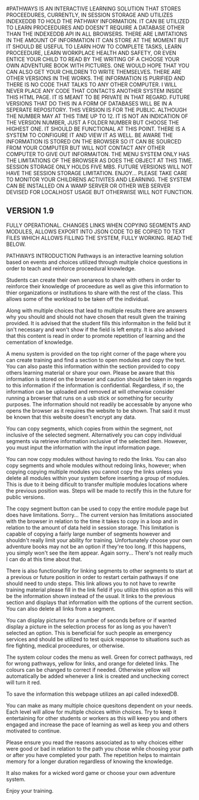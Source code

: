 
#PATHWAYS 
IS AN INTERACTIVE LEARNING SOLUTION THAT STORES PROCEEDURES, CURRENTLY, IN SESSION STORAGE AND UTILIZES INDEXEDDB TO HOLD THE PATHWAY INFORMATION.
IT CAN BE UTILIZED TO LEARN PROCEEDURES AND DOESN'T REQUIRE A DATABASE OTHER THAN THE INDEXEDDB API IN ALL BROWSERS.
THERE ARE LIMITATIONS IN THE AMOUNT OF INFORMATION IT CAN STORE AT THE MOMENT BUT IT SHOULD BE USEFUL TO LEARN HOW TO COMPLETE TASKS, LEARN PROCEEDURE, 
LEARN WORKPLACE HEALTH AND SAFETY, OR EVEN ENTICE YOUR CHILD TO READ BY THE WRITING OF A CHOOSE YOUR OWN ADVENTURE BOOK WITH PICTURES. ONE WOULD HOPE THAT
YOU CAN ALSO GET YOUR CHILDREN TO WRITE THEMSELVES.
THERE ARE OTHER VERSIONS IN THE WORKS. THE INFORMATION IS PURIFIED AND THERE IS NO CODE THAT TALKS TO ANY OTHER COMPUTER. I WILL NEVER PLACE ANY CODE THAT 
CONTACTS ANOTHER SYSTEM INSIDE THIS HTML PAGE. IT IS MEANT TO BE PRIVATE IN THAT REGARD.
FUTURE VERSIONS THAT DO THIS IN A FORM OF DATABASES WILL BE IN A SEPERATE REPOSITORY. THIS VERSION IS FOR THE PUBLIC.
ALTHOUGH THE NUMBER MAY AT THIS TIME UP TO 12. IT IS NOT AN INDICATION OF THE VERSION NUMBER, JUST A FOLDER NUMBER BUT CHOOSE THE HIGHEST ONE. IT SHOULD BE FUNCTIONAL AT THIS POINT.
THERE IS A SYSTEM TO CONFIGURE IT AND VIEW IT AS WELL.
BE AWARE THE INFORMATION IS STORED ON THE BROWSER SO IT CAN BE SOURCED FROM YOUR COMPUTER BUT WILL NOT CONTACT ANY OTHER COMPUTER TO GIVE OUT INFORMAITON.
THE MENU SYSTEM ONLY HAS THE LIMITATIONS OF THE BROWSER AS DOES THE OBJECT AT THIS TIME. SESSION STORAGE ONLY HOLDS FIVE MBS.
FUTURE VERSIONS WILL NOT HAVE THE SESSION STORAGE LIMITATION.
ENJOY...
PLEASE TAKE CARE TO MONITOR YOUR CHILDRENS ACTIVITES AND LEARNING.
THE SYSTEM CAN BE INSTALLED ON A WAMP SERVER OR OTHER WEB SERVER DEVISED FOR LOCALHOST USAGE BUT OTHERWISE WILL NOT FUNCTION.
## VERSION 1.9
FULLY OPERATIONAL. CHANGES LINKS WHEN COPYING SEGMENTS AND MODULES, ALLOWS EXPORT INTO JSON CODE TO BE COPIED TO TEXT FILES WHICH ALLOWS FILLING THE SYSTEM, 
FULLY WORKING. READ THE BELOW.

PATHWAYS
INTRODUCTION
Pathways is an interactive learning solution based on events and choices utilized through multiple choice questions in order to teach and reinforce proceedural knowledge.

Students can create their own senareos to share with others in order to reinforce their knowledge of proceedure as well as give this information to thier organizations or institutions to share with the rest of the class. This allows some of the workload to be taken off the individual.

Along with multiple choices that lead to multiple results there are answers why you should and should not have chosen that result given the training provided. It is advised that the student fills this informaiton in the feild but it isn't necessary and won't show if the field is left empty. It is also advised that this content is read in order to promote repetition of learning and the cementation of knowledge.

A menu system is provided on the top right corner of the page where you can create training and find a section to open modules and copy the text. You can also paste this information within the section provided to copy others learning material or share your own. Please be aware that this information is stored on the browser and caution should be taken in regards to this information if the information is confidential. Regardless, if so, the information can be uploaded and removed at will otherwise consider running a browser that runs on a usb stick or something for security purposes. The information should not readily be accessable by anyone who opens the browser as it requires the website to be shown. That said it must be known that this website doesn't encrypt any data.

You can copy segments, which copies from within the segment, not inclusive of the selected segment. Alternatively you can copy individual segments via retrieve information inclusive of the selected item. However, you must input the information with the input information page.

You can now copy modules without having to redo the links. You can also copy segments and whole modules without redoing links, however; when copying copying multiple modules you cannot copy the links unless you delete all modules within your system before inserting a group of modules. This is due to it being dificult to transfer multiple modules locations where the previous position was. Steps will be made to rectify this in the future for public versions.

The copy segment button can be used to copy the entire module page but does have limitations. Sorry... The current version has limitations associated with the browser in relation to the time it takes to copy in a loop and in relation to the amount of data held in session storage. This limitation is capable of copying a fairly large number of segments however and shouldn't really limit your ability for training. Unfortunately choose your own adventure books may not be an option if they're too long. If this happens, you simply won't see the item appear. Again sorry... There's not really much I can do at this time about that.

There is also functionallity for linking segments to other segments to start at a previous or future position in order to restart certain pathways if one should need to undo steps. This link allows you to not have to rewrite training material please fill in the link field if you utilize this option as this will be the information shown instead of the usual. It links to the previous section and displays that information with the options of the current section. You can also delete all links from a segment.

You can display pictures for a number of seconds before or if wanted display a picture in the selection process for as long as you haven't selected an option. This is beneficial for such people as emergency services and should be utilized to test quick response to situations such as fire fighting, medical proceedures, or otherwise.

The system colour codes the menu as well. Green for correct pathways, red for wrong pathways, yellow for links, and orange for deleted links. The colours can be changed to correct if needed. Otherwise yellow will automatically be added whenever a link is created and unchecking correct will turn it red.

To save the information this webpage utilizes an api called indexedDB.

You can make as many multiple choice quesitons dependent on your needs. Each level will allow for multiple choices within choices. Try to keep it entertaining for other students or workers as this will keep you and others engaged and increase the pace of learning as well as keep you and others motivated to continue.

Please ensure you read the reasons associated as to why choices either were good or bad in relation to the path you chose while choosing your path or after you have completed your path. The repetition helps to maintain memory for a longer duration regardless of knowing the knowledge.

It also makes for a wicked word game or choose your own adventure system.

Enjoy your training.
